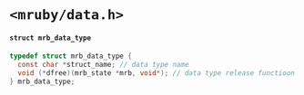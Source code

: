 # `<mruby/data.h>`
#### `struct mrb_data_type`
```c
typedef struct mrb_data_type {
  const char *struct_name; // data type name
  void (*dfree)(mrb_state *mrb, void*); // data type release functioon pointer
} mrb_data_type;
```
